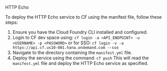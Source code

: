 HTTP Echo

To deploy the HTTP Echo service to CF using the manifest file, follow these steps:
1. Ensure you have the Cloud Foundry CLI installed and configured.
2. Login to CF dev space using:
`cf login -a <API_ENDPOINT> -u <USERNAME> -p <PASSWORD>`
or for SSO:
`cf login -v -a https://api.cf.us10-001.hana.ondemand.com --sso`
3. Navigate to the directory containing the `manifest.yml` file.  
4. Deploy the service using the command:
`cf push`
This will read the `manifest.yml` file and deploy the HTTP Echo service as specified.

